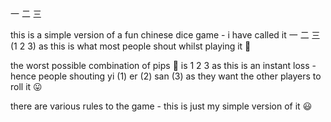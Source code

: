 &#x4e00; &#x4e8c; &#x4e09;

this is a simple version of a fun chinese dice game - i have called it &#x4e00; &#x4e8c; &#x4e09; (1 2 3) as this is what most people shout whilst playing it 🤣

the worst possible combination of pips 🎲 is 1 2 3 as this is an instant loss - hence people shouting  yi (1) er (2) san (3) as they want the other players to roll it 😛

there are various rules to the game - this is just my simple version of it 😃
